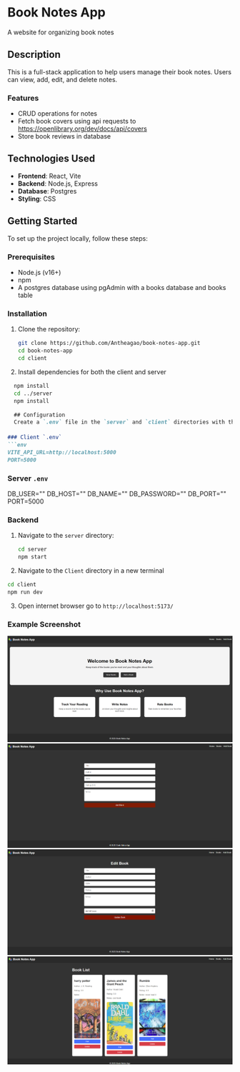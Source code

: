 # Book Notes App
A website for organizing book notes

## Description
This is a full-stack application to help users manage their book notes. Users can view, add, edit, and delete notes.

### Features
- CRUD operations for notes
- Fetch book covers using api requests to https://openlibrary.org/dev/docs/api/covers
- Store book reviews in database

## Technologies Used
- **Frontend**: React, Vite
- **Backend**: Node.js, Express
- **Database**: Postgres
- **Styling**: CSS

## Getting Started

To set up the project locally, follow these steps:
### Prerequisites
- Node.js (v16+)
- npm
- A postgres database using pgAdmin with a books database and books table

### Installation
1. Clone the repository:
   ```bash
   git clone https://github.com/Antheagao/book-notes-app.git
   cd book-notes-app
   cd client
   ```
2. Install dependencies for both the client and server
```bash
  npm install
  cd ../server
  npm install
```

```markdown
  ## Configuration
  Create a `.env` file in the `server` and `client` directories with the following variables:

### Client `.env`
```env
VITE_API_URL=http://localhost:5000
PORT=5000
```

### Server `.env`
DB_USER=""
DB_HOST=""
DB_NAME=""
DB_PASSWORD=""
DB_PORT=""
PORT=5000

### Backend
1. Navigate to the `server` directory:
   ```bash
   cd server
   npm start
   ```
2. Navigate to the `Client` directory in a new terminal
  ```bash
  cd client
  npm run dev
```
3. Open internet browser
  go to `http://localhost:5173/`

### Example Screenshot
![App Home](./assets/book-notes-home.png)
![App Add Book](./assets/book-notes-add.png)
![App Edit Book](./assets/book-notes-edit.png)
![App View Books](./assets/book-notes-view.png)
